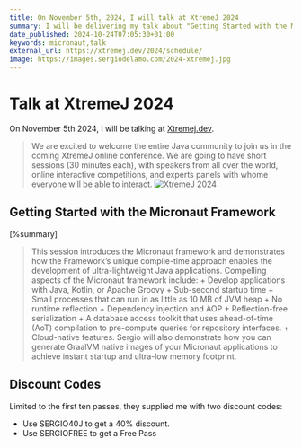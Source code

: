 ```yaml
---
title: On November 5th, 2024, I will talk at XtremeJ 2024
summary: I will be delivering my talk about "Getting Started with the Micronaut Framework"
date_published: 2024-10-24T07:05:30+01:00
keywords: micronaut,talk
external_url: https://xtremej.dev/2024/schedule/
image: https://images.sergiodelamo.com/2024-xtremej.jpg
---
```


# Talk at XtremeJ 2024

On November 5th 2024, I will be talking at [Xtremej.dev](https://xtremej.dev/2024/).

> We are excited to welcome the entire Java community to join us in the coming XtremeJ online conference. We are going to have short sessions (30 minutes each), with speakers from all over the world, online interactive competitions, and experts panels with whome everyone will be able to interact.
![XtremeJ 2024](https://images.sergiodelamo.com/xtremej.jpeg)

## Getting Started with the Micronaut Framework

[%summary]

> This session introduces the Micronaut framework and demonstrates how the Framework’s unique compile-time approach enables the development of ultra-lightweight Java applications. Compelling aspects of the Micronaut framework include: + Develop applications with Java, Kotlin, or Apache Groovy + Sub-second startup time + Small processes that can run in as little as 10 MB of JVM heap + No runtime reflection + Dependency injection and AOP + Reflection-free serialization + A database access toolkit that uses ahead-of-time (AoT) compilation to pre-compute queries for repository interfaces. + Cloud-native features. Sergio will also demonstrate how you can generate GraalVM native images of your Micronaut applications to achieve instant startup and ultra-low memory footprint.

## Discount Codes

Limited to the first ten passes, they supplied me with two discount codes:
- Use SERGIO40J to get a 40% discount.
- Use SERGIOFREE to get a Free Pass

